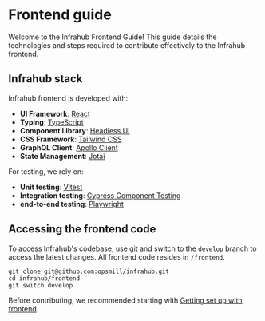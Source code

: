 # Frontend guide

Welcome to the Infrahub Frontend Guide! This guide details the technologies and steps required to contribute effectively to the Infrahub frontend.

## Infrahub stack

Infrahub frontend is developed with:

- **UI Framework**: [React](https://react.dev/)
- **Typing**: [TypeScript](https://www.typescriptlang.org/)
- **Component Library**: [Headless UI](https://headlessui.com/)
- **CSS Framework**: [Tailwind CSS](https://tailwindcss.com/)
- **GraphQL Client**: [Apollo Client](https://www.apollographql.com/docs/react/)
- **State Management**: [Jotai](https://jotai.org/)

For testing, we rely on:

- **Unit testing**: [Vitest](https://vitest.dev/)
- **Integration testing**: [Cypress Component Testing](https://docs.cypress.io/guides/component-testing/overview)
- **end-to-end testing**: [Playwright](https://playwright.dev/)

## Accessing the frontend code

To access Infrahub's codebase, use git and switch to the `develop` branch to access the latest changes. All frontend code resides in `/frontend`.

```shell
git clone git@github.com:opsmill/infrahub.git
cd infrahub/frontend
git switch develop
```

Before contributing, we recommended starting with [Getting set up with frontend](getting-started.md).

